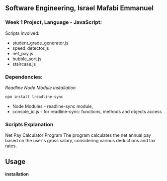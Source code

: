 ## Software Engineering, Israel Mafabi Emmanuel
### Week 1 Project, Language - JavaScript:
Scripts Involved:
- student_grade_generator.js
- speed_detector.js
- net_pay.js
- bubble_sort.js
- staircase.js

### Dependencies:
*Readline Node Module Installation*
```sh
npm install lreadline-sync
```
- Node Modules  - readline-sync module,
- console_io.js - for readline-sync: functions, methods and  objects access

### Scripts Explanation
Net Pay Calculator Program
The program calculates the net annual pay based on the user's
gross salary, considering various deductions and tax rates.

## Usage
#### installation